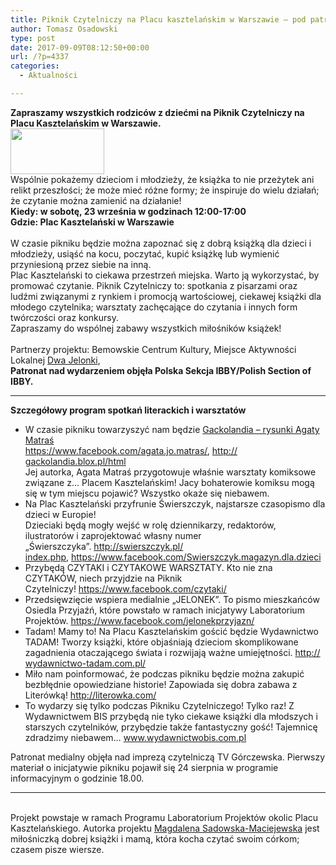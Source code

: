 ```yaml
---
title: Piknik Czytelniczy na Placu kasztelańskim w Warszawie – pod patronatem PS IBBY
author: Tomasz Osadowski
type: post
date: 2017-09-09T08:12:50+00:00
url: /?p=4337
categories:
  - Aktualności

---
```

<div>
  <span class="gmail-_4n-j gmail-_fbReactionComponent__eventDetailsContentTags gmail-fsl"><b>Zapraszamy wszystkich rodziców z dziećmi na Piknik Czytelniczy na Placu Kasztelańskim w Warszawie.<br /> </b><img class="alignnone wp-image-4339 size-thumbnail" src="http://www.ibby.pl/wp-content/uploads/2017/09/piknik-czytelniczy-150x73.jpg" alt="" width="150" height="73" srcset="http://www.ibby.pl/wp-content/uploads/2017/09/piknik-czytelniczy-150x73.jpg 150w, http://www.ibby.pl/wp-content/uploads/2017/09/piknik-czytelniczy-300x146.jpg 300w, http://www.ibby.pl/wp-content/uploads/2017/09/piknik-czytelniczy.jpg 720w" sizes="(max-width: 150px) 100vw, 150px" /><br /> Wspólnie pokażemy dzieciom i młodzieży, że książka to nie przeżytek ani relikt przeszłości; że może mieć różne formy; że inspiruje do wielu działań; że czytanie można zamienić na działanie!<br /> </span><span class="gmail-_4n-j gmail-_fbReactionComponent__eventDetailsContentTags gmail-fsl"><b>Kiedy: w sobotę, 23 września w godzinach 12:00-17:00<br /> Gdzie: Plac Kasztelański w Warszawie</b><br /> </span>
</div>

<div>
  <span class="gmail-_4n-j gmail-_fbReactionComponent__eventDetailsContentTags gmail-fsl"><br /> W czasie pikniku będzie można zapoznać się z dobrą książką dla dzieci i młodzieży, usiąść na kocu, poczytać, kupić książkę lub wymienić przyniesioną przez sie<span class="gmail-text_exposed_show">bie na inną.<br /> Plac Kasztelański to ciekawa przestrzeń miejska. Warto ją wykorzystać, by promować czytanie. Piknik Czytelniczy to: spotkania z pisarzami oraz ludźmi związanymi z rynkiem i promocją wartościowej, ciekawej książki dla młodego czytelnika; warsztaty zachęcające do czytania i innych form twórczości oraz konkursy.<br /> Zapraszamy do wspólnej zabawy wszystkich miłośników książek!</span></span>
</div>

<div>
  <span class="gmail-_4n-j gmail-_fbReactionComponent__eventDetailsContentTags gmail-fsl"><span class="gmail-_4n-j gmail-_fbReactionComponent__eventDetailsContentTags gmail-fsl"><span class="gmail-text_exposed_show"><br /> Partnerzy projektu: Bemowskie Centrum Kultury, Miejsce Aktywności Lokalnej <a href="https://www.facebook.com/dwajelonki/" target="_blank" rel="noopener noreferrer">Dwa Jelonki</a>,<br /> <strong>Patronat nad wydarzeniem objęła Polska Sekcja IBBY/Polish Section of IBBY.</strong><br /> </span></span></span></p> 
  
  <hr />
  
  <p>
    <span class="gmail-_4n-j gmail-_fbReactionComponent__eventDetailsContentTags gmail-fsl"><span class="gmail-_4n-j gmail-_fbReactionComponent__eventDetailsContentTags gmail-fsl"><span class="gmail-text_exposed_show"><strong>Szczegółowy program spotkań literackich i warsztatów</strong> </span></span></span>
  </p>
  
  <ul>
    <li>
      W czasie pikniku towarzyszyć nam będzie <a href="https://www.facebook.com/agata.jo.matras/" target="_blank" rel="noopener noreferrer">Gackolandia &#8211; rysunki Agaty Matraś</a><br /> <a href="https://www.facebook.com/agata.jo.matras/" target="_blank" rel="noopener noreferrer">https://www.facebook.com/<wbr />agata.jo.matras/</a>, <a href="https://l.facebook.com/l.php?u=http%3A%2F%2Fgackolandia.blox.pl%2Fhtml&h=ATMIqmVe-wpY_t45lJ1czC7KSoLkkOky8zOT8b3r1b0HpwOBtkQ0yh2wUD6ey9NrnIFzKeWOOgqATfCe5eeW26WdDelv5D7O-vWtfsJ716ErOupxKlpFT1DA1Qom00MkmM_X0GhcvAP1qx6RURJ_TMiC4W4d6UPU2uF0e869cxjwGmEzcA" target="_blank" rel="noopener noreferrer">http://<wbr />gackolandia.blox.pl/html</a><br /> Jej autorka, Agata Matraś przygotowuje właśnie warsztaty komiksowe związane z&#8230; Placem Kasztelańskim! Jacy bohaterowie komiksu mogą się w tym miejscu pojawić? Wszystko okaże się niebawem.
    </li>
    <li>
      Na Plac Kasztelański przyfrunie Świerszczyk, najstarsze czasopismo dla dzieci w Europie!<br /> Dzieciaki będą mogły wejść w rolę dziennikarzy, redaktorów, ilustratorów i zaprojektować własny numer „Świerszczyka”. <a href="https://l.facebook.com/l.php?u=http%3A%2F%2Fswierszczyk.pl%2Findex.php&h=ATOVPp2mMlmBGw6-WFZ5rqbDA40IwrBQtFn0gbd2D5hQRzz_yXVb-evILic3E-Dsr4CrjYDdDiP7si9JRb2d9c4vY1xAcnZmzHQ7-dC5PjUQPFQ0fpBejTudx9Eu2ADPiqUh91LXvRAvnvkMDoV4C9xGRneiuBV9D3ExAmdf4bzYSvoHJIvRll_T" target="_blank" rel="noopener noreferrer">http://swierszczyk.pl/<wbr />index.php</a>, <a href="https://www.facebook.com/Swierszczyk.magazyn.dla.dzieci" target="_blank" rel="noopener noreferrer">https://www.facebook.com/<wbr />Swierszczyk.magazyn.dla.dzi<wbr />eci</a>
    </li>
    <li>
      Przybędą CZYTAKI i CZYTAKOWE WARSZTATY. Kto nie zna CZYTAKÓW, niech przyjdzie na Piknik Czytelniczy! <a href="https://www.facebook.com/czytaki/" target="_blank" rel="noopener noreferrer">https://www.facebook.com/<wbr />czytaki/</a>
    </li>
    <li>
      Przedsięwzięcie wspiera medialnie &#8222;JELONEK&#8221;. To pismo mieszkańców Osiedla Przyjaźń, które powstało w ramach inicjatywy Laboratorium Projektów. <a href="https://www.facebook.com/jelonekprzyjazn/" target="_blank" rel="noopener noreferrer">https://www.facebook.com/<wbr />jelonekprzyjazn/</a>
    </li>
    <li>
      Tadam! Mamy to! Na Placu Kasztelańskim gościć będzie Wydawnictwo TADAM! Tworzy książki, które objaśniają dzieciom skomplikowane zagadnienia otaczającego świata i rozwijają ważne umiejętności. <a href="https://l.facebook.com/l.php?u=http%3A%2F%2Fwydawnictwo-tadam.com.pl%2F&h=ATMdKCT6qQ0t4m62L7NSmdFlAFIjYYwnGLkV7HgZhjnZT7tzqqvHr6EJ1ZpJ0ymZXmiovJT9Kpkc2Pv_7SLt5w2a138Cf6BG-netefmHAgjJaBfCfgDCUAJb3qZNaAoM5F2NI9BmB0YPeM9nXMW90XuOQC3PAPy25QknjncJzhZPw6vd5A" target="_blank" rel="noopener noreferrer">http://<wbr />wydawnictwo-tadam.com.pl/</a>
    </li>
    <li>
      Miło nam poinformować, że podczas pikniku będzie można zakupić bezbłędnie opowiedziane historie! Zapowiada się dobra zabawa z Literówką! <a href="https://l.facebook.com/l.php?u=http%3A%2F%2Fliterowka.com%2F&h=ATOkBqw4LaDUA4llQJO2oVVZHVLifXF7xVwHT7EM8bqvIWBYvB8iqjFO1PGrltUff9a4WhE7_uCruE5tbflVI5bopC-EsuhqyCJeoz7DRd4yttQnyV9mY5__iwQzdRuc31mUaof-LFtXLWiw0y1Uh9qKu3XkeNSpnC2PPqwSnZ3iXJpqhg" target="_blank" rel="noopener noreferrer">http://literowka.com/</a>
    </li>
    <li>
      To wydarzy się tylko podczas Pikniku Czytelniczego! Tylko raz! Z Wydawnictwem BIS przybędą nie tyko ciekawe książki dla młodszych i starszych czytelników, przybędzie także fantastyczny gość! Tajemnicę zdradzimy niebawem&#8230; <a href="https://l.facebook.com/l.php?u=http%3A%2F%2Fwww.wydawnictwobis.com.pl%2F&h=ATPQO7P9rNRlLj1pk3BpYSGsumZAMXFlCh6hqM7B2PC9wzeEJcZ0La82zVmtbGyd1BghvMgNHWmqnRh_XNFA_z1CLJ0U992gn1SMZ28QqHvjcW9NxNLOdJpU1J-VaDcyWyebFiaG21biBHI68G-MzIVkRZPII7HyBv2VPKqEG245aF82fQ" target="_blank" rel="noopener noreferrer">www.wydawnictwobis.com.pl</a>
    </li>
  </ul>
  
  <p>
    Patronat medialny objęła nad imprezą czytelniczą TV Górczewska. Pierwszy materiał o inicjatywie pikniku pojawił się 24 sierpnia w programie informacyjnym o godzinie 18.00.
  </p>
  
  <hr />
  
  <p>
    <span class="gmail-_4n-j gmail-_fbReactionComponent__eventDetailsContentTags gmail-fsl"><span class="gmail-text_exposed_show"><br /> Projekt powstaje w ramach Programu Laboratorium Projektów okolic Placu Kasztelańskiego. Autorka projektu <a href="https://www.facebook.com/magdalena.sadowskamaciejewska" target="_blank" rel="noopener noreferrer">Magdalena Sadowska-Maciejewska</a> jest miłośniczką dobrej książki i mamą, która kocha czytać swoim córkom; czasem pisze wiersze.</span></span>
  </p>
</div>